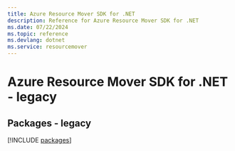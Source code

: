 ```yaml
---
title: Azure Resource Mover SDK for .NET
description: Reference for Azure Resource Mover SDK for .NET
ms.date: 07/22/2024
ms.topic: reference
ms.devlang: dotnet
ms.service: resourcemover
---
```

# Azure Resource Mover SDK for .NET - legacy
## Packages - legacy
[!INCLUDE [packages](resource-mover-index.md)]